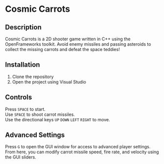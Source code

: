 # Cosmic Carrots

## Description
Cosmic Carrots is a 2D shooter game written in C++ using the OpenFrameworks toolkit. Avoid enemy missiles and passing asteroids to collect the missing carrots and defeat the space teddies!

## Installation
1. Clone the repository
2. Open the project using Visual Studio

## Controls
Press `SPACE` to start.  
Use `SPACE` to shoot carrot missiles.  
Use the directional keys `UP` `DOWN` `LEFT` `RIGHT` to move.

## Advanced Settings
Press `G` to open the GUI window for access to advanced player settings. From here, you can modify carrot missile speed, fire rate, and velocity using the GUI sliders.
